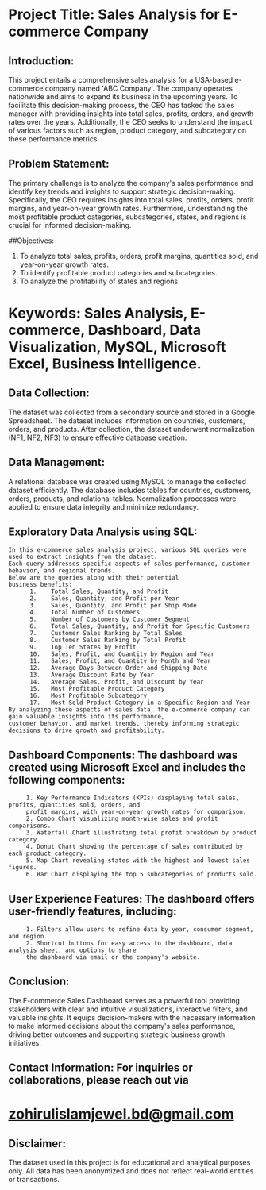 # Project Title: Sales Analysis for E-commerce Company


## Introduction: 
This project entails a comprehensive sales analysis for a USA-based e-commerce company named 'ABC Company'. The company operates nationwide and aims to expand its business in the upcoming years. To facilitate this decision-making process, the CEO has tasked the sales manager with providing insights into total sales, profits, orders, and growth rates over the years. Additionally, the CEO seeks to understand the impact of various factors such as region, product category, and subcategory on these performance metrics.


## Problem Statement: 
The primary challenge is to analyze the company's sales performance and identify key trends and insights to support strategic decision-making. Specifically, the CEO requires insights into total sales, profits, orders, profit margins, and year-on-year growth rates. Furthermore, understanding the most profitable product categories, subcategories, states, and regions is crucial for informed decision-making.


##Objectives:
1.	To analyze total sales, profits, orders, profit margins, quantities sold, and year-on-year growth rates.
2.	To identify profitable product categories and subcategories.
3.	To analyze the profitability of states and regions.


# Keywords: Sales Analysis, E-commerce, Dashboard, Data Visualization, MySQL, Microsoft Excel, Business Intelligence.


## Data Collection: 
The dataset was collected from a secondary source and stored in a Google Spreadsheet. The dataset includes information on countries, customers, orders, and products. After collection, the dataset underwent normalization (NF1, NF2, NF3) to ensure effective database creation.


## Data Management: 
A relational database was created using MySQL to manage the collected dataset efficiently. The database includes tables for countries, customers, orders, products, and relational tables. Normalization processes were applied to ensure data integrity and minimize redundancy.


## Exploratory Data Analysis using SQL:
    In this e-commerce sales analysis project, various SQL queries were used to extract insights from the dataset. 
    Each query addresses specific aspects of sales performance, customer behavior, and regional trends. 
    Below are the queries along with their potential 
    business benefits:
          1.	Total Sales, Quantity, and Profit
          2.	Sales, Quantity, and Profit per Year
          3.	Sales, Quantity, and Profit per Ship Mode
          4.	Total Number of Customers
          5.	Number of Customers by Customer Segment
          6.	Total Sales, Quantity, and Profit for Specific Customers
          7.	Customer Sales Ranking by Total Sales
          8.	Customer Sales Ranking by Total Profit
          9.	Top Ten States by Profit
          10.	Sales, Profit, and Quantity by Region and Year
          11.	Sales, Profit, and Quantity by Month and Year
          12.	Average Days Between Order and Shipping Date
          13.	Average Discount Rate by Year
          14.	Average Sales, Profit, and Discount by Year
          15.	Most Profitable Product Category
          16.	Most Profitable Subcategory
          17.	Most Sold Product Category in a Specific Region and Year
    By analyzing these aspects of sales data, the e-commerce company can gain valuable insights into its performance, 
    customer behavior, and market trends, thereby informing strategic decisions to drive growth and profitability.


## Dashboard Components: The dashboard was created using Microsoft Excel and includes the following components:
         1.	Key Performance Indicators (KPIs) displaying total sales, profits, quantities sold, orders, and 
         profit margins, with year-on-year growth rates for comparison.
         2.	Combo Chart visualizing month-wise sales and profit comparisons.
         3.	Waterfall Chart illustrating total profit breakdown by product category.
         4.	Donut Chart showing the percentage of sales contributed by each product category.
         5.	Map Chart revealing states with the highest and lowest sales figures.
         6.	Bar Chart displaying the top 5 subcategories of products sold.

## User Experience Features: The dashboard offers user-friendly features, including:
         1.	Filters allow users to refine data by year, consumer segment, and region.
         2.	Shortcut buttons for easy access to the dashboard, data analysis sheet, and options to share 
         the dashboard via email or the company's website.


## Conclusion: 
The E-commerce Sales Dashboard serves as a powerful tool providing stakeholders with clear and intuitive visualizations, interactive filters, and valuable insights. It equips decision-makers with the necessary information to make informed decisions about the company's sales performance, driving better outcomes and supporting strategic business growth initiatives.

## Contact Information: For inquiries or collaborations, please reach out via    
# zohirulislamjewel.bd@gmail.com 

## Disclaimer: 
The dataset used in this project is for educational and analytical purposes only. All data has been anonymized and does not reflect real-world entities or transactions.
